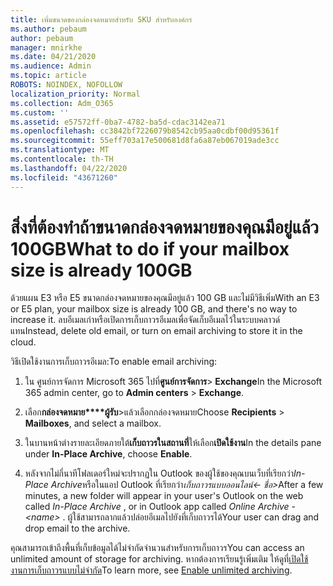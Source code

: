 ```yaml
---
title: เพิ่มขนาดของกล่องจดหมายสําหรับ SKU สําหรับองค์กร
ms.author: pebaum
author: pebaum
manager: mnirkhe
ms.date: 04/21/2020
ms.audience: Admin
ms.topic: article
ROBOTS: NOINDEX, NOFOLLOW
localization_priority: Normal
ms.collection: Adm_O365
ms.custom: ''
ms.assetid: e57572ff-0ba7-4782-ba5d-cdac3142ea71
ms.openlocfilehash: cc3842bf7226079b8542cb95aa0cdbf00d95361f
ms.sourcegitcommit: 55eff703a17e500681d8fa6a87eb067019ade3cc
ms.translationtype: MT
ms.contentlocale: th-TH
ms.lasthandoff: 04/22/2020
ms.locfileid: "43671260"
---
```

# <a name="what-to-do-if-your-mailbox-size-is-already-100gb"></a><span data-ttu-id="a0224-102">สิ่งที่ต้องทําถ้าขนาดกล่องจดหมายของคุณมีอยู่แล้ว 100GB</span><span class="sxs-lookup"><span data-stu-id="a0224-102">What to do if your mailbox size is already 100GB</span></span>

<span data-ttu-id="a0224-103">ด้วยแผน E3 หรือ E5 ขนาดกล่องจดหมายของคุณมีอยู่แล้ว 100 GB และไม่มีวิธีเพิ่ม</span><span class="sxs-lookup"><span data-stu-id="a0224-103">With an E3 or E5 plan, your mailbox size is already 100 GB, and there's no way to increase it.</span></span> <span data-ttu-id="a0224-104">ลบอีเมลเก่าหรือเปิดการเก็บถาวรอีเมลเพื่อจัดเก็บอีเมลไว้ในระบบคลาวด์แทน</span><span class="sxs-lookup"><span data-stu-id="a0224-104">Instead, delete old email, or turn on email archiving to store it in the cloud.</span></span> 
  
<span data-ttu-id="a0224-105">วิธีเปิดใช้งานการเก็บถาวรอีเมล:</span><span class="sxs-lookup"><span data-stu-id="a0224-105">To enable email archiving:</span></span>
  
1. <span data-ttu-id="a0224-106">ใน ศูนย์การจัดการ Microsoft 365 ไปที่**ศูนย์การจัดการ**\> **Exchange**</span><span class="sxs-lookup"><span data-stu-id="a0224-106">In the Microsoft 365 admin center, go to **Admin centers** \> **Exchange**.</span></span> 
    
2. <span data-ttu-id="a0224-107">เลือก**กล่องจดหมาย\*\*\*\*ผู้รับ**\>แล้วเลือกกล่องจดหมาย</span><span class="sxs-lookup"><span data-stu-id="a0224-107">Choose **Recipients** \> **Mailboxes**, and select a mailbox.</span></span> 
    
3. <span data-ttu-id="a0224-108">ในบานหน้าต่างรายละเอียดภายใต้**เก็บถาวรในสถานที่**ให้เลือก**เปิดใช้งาน**</span><span class="sxs-lookup"><span data-stu-id="a0224-108">In the details pane under **In-Place Archive**, choose **Enable**.</span></span> 
    
4. <span data-ttu-id="a0224-109">หลังจากไม่กี่นาทีโฟลเดอร์ใหม่จะปรากฏใน Outlook ของผู้ใช้ของคุณบนเว็บที่เรียกว่า*In-Place Archive*หรือในแอป Outlook ที่เรียกว่า*เก็บถาวรแบบออนไลน์\<- ชื่อ\>*</span><span class="sxs-lookup"><span data-stu-id="a0224-109">After a few minutes, a new folder will appear in your user's Outlook on the web called  *In-Place Archive*  , or in Outlook app called  *Online Archive - \<name\>*  .</span></span> <span data-ttu-id="a0224-110">ผู้ใช้สามารถลากแล้วปล่อยอีเมลไปยังที่เก็บถาวรได้</span><span class="sxs-lookup"><span data-stu-id="a0224-110">Your user can drag and drop email to the archive.</span></span> 
    
<span data-ttu-id="a0224-111">คุณสามารถเข้าถึงพื้นที่เก็บข้อมูลได้ไม่จํากัดจํานวนสําหรับการเก็บถาวร</span><span class="sxs-lookup"><span data-stu-id="a0224-111">You can access an unlimited amount of storage for archiving.</span></span> <span data-ttu-id="a0224-112">หากต้องการเรียนรู้เพิ่มเติม ให้ดูที่[เปิดใช้งานการเก็บถาวรแบบไม่จํากัด](https://docs.microsoft.com/office365/securitycompliance/enable-unlimited-archiving)</span><span class="sxs-lookup"><span data-stu-id="a0224-112">To learn more, see [Enable unlimited archiving](https://docs.microsoft.com/office365/securitycompliance/enable-unlimited-archiving).</span></span>
  

